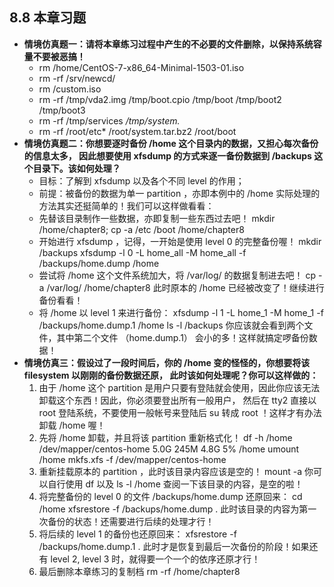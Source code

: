## 8.8 本章习题

- **情境仿真题一：请将本章练习过程中产生的不必要的文件删除，以保持系统容量不要被恶搞！**
  - rm /home/CentOS-7-x86_64-Minimal-1503-01.iso
  - rm -rf /srv/newcd/
  - rm /custom.iso
  - rm -rf /tmp/vda2.img /tmp/boot.cpio /tmp/boot /tmp/boot2 /tmp/boot3
  - rm -rf /tmp/services */tmp/system.*
  - rm -rf /root/etc* /root/system.tar.bz2 /root/boot
- **情境仿真题二：你想要逐时备份 /home 这个目录内的数据，又担心每次备份的信息太多， 因此想要使用 xfsdump 的方式来逐一备份数据到 /backups 这个目录下。该如何处理？**
  - 目标：了解到 xfsdump 以及各个不同 level 的作用；
  - 前提：被备份的数据为单一 partition ，亦即本例中的 /home 实际处理的方法其实还挺简单的！我们可以这样做看看：
  - 先替该目录制作一些数据，亦即复制一些东西过去吧！ mkdir /home/chapter8; cp -a /etc /boot /home/chapter8
  - 开始进行 xfsdump ，记得，一开始是使用 level 0 的完整备份喔！ mkdir /backups xfsdump -l 0 -L home_all -M home_all -f /backups/home.dump /home
  - 尝试将 /home 这个文件系统加大，将 /var/log/ 的数据复制进去吧！ cp -a /var/log/ /home/chapter8 此时原本的 /home 已经被改变了！继续进行备份看看！
  - 将 /home 以 level 1 来进行备份： xfsdump -l 1 -L home_1 -M home_1 -f /backups/home.dump.1 /home ls -l /backups 你应该就会看到两个文件，其中第二个文件 （home.dump.1） 会小的多！这样就搞定啰备份数据！
- **情境仿真三：假设过了一段时间后，你的 /home 变的怪怪的，你想要将该 filesystem 以刚刚的备份数据还原， 此时该如何处理呢？你可以这样做的：**
  1. 由于 /home 这个 partition 是用户只要有登陆就会使用，因此你应该无法卸载这个东西！因此，你必须要登出所有一般用户， 然后在 tty2 直接以 root 登陆系统，不要使用一般帐号来登陆后 su 转成 root ！这样才有办法卸载 /home 喔！
  2. 先将 /home 卸载，并且将该 partition 重新格式化！ df -h /home /dev/mapper/centos-home 5.0G 245M 4.8G 5% /home umount /home mkfs.xfs -f /dev/mapper/centos-home
  3. 重新挂载原本的 partition ，此时该目录内容应该是空的！ mount -a 你可以自行使用 df 以及 ls -l /home 查阅一下该目录的内容，是空的啦！
  4. 将完整备份的 level 0 的文件 /backups/home.dump 还原回来： cd /home xfsrestore -f /backups/home.dump . 此时该目录的内容为第一次备份的状态！还需要进行后续的处理才行！
  5. 将后续的 level 1 的备份也还原回来： xfsrestore -f /backups/home.dump.1 . 此时才是恢复到最后一次备份的阶段！如果还有 level 2, level 3 时，就得要一个一个的依序还原才行！
  6. 最后删除本章练习的复制档 rm -rf /home/chapter8